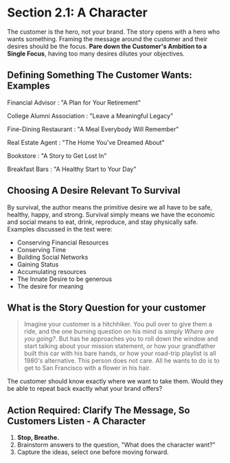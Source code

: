 # Section 2.1: A Character

The customer is the hero, not your brand. The story opens with a hero who wants something.  Framing the message around the customer and their desires should be the focus. **Pare down the Customer's Ambition to a Single Focus**, having too many desires dilutes your objectives.

## Defining Something The Customer Wants: Examples

Financial Advisor
: "A Plan for Your Retirement"

College Alumni Association
: "Leave a Meaningful Legacy"

Fine-Dining Restaurant
: "A Meal Everybody Will Remember"

Real Estate Agent
: "The Home You've Dreamed About"

Bookstore
: "A Story to Get Lost In"

Breakfast Bars
: "A Healthy Start to Your Day"

## Choosing A Desire Relevant To Survival

By survival, the author means the primitive desire we all have to be safe, healthy, happy, and strong.  Survival simply means we have the economic and social means to eat, drink, reproduce, and stay physically safe.  Examples discussed in the text were:

- Conserving Financial Resources
- Conserving Time
- Building Social Networks
- Gaining Status
- Accumulating resources
- The Innate Desire to be generous
- The desire for meaning

## What is the Story Question for your customer

> Imagine your customer is a hitchhiker.  You pull over to give them a ride, and the one burning question on his mind is simply _Where are you going?_.  But has he approaches you to roll down the window and start talking about your mission statement, or how your grandfather built this car with his bare hands, or how your road-trip playlist is all 1980's alternative.  This person does not care.  All he wants to do is to get to San Francisco with a flower in his hair.

The customer should know exactly where we want to take them.  Would they be able to repeat back exactly what your brand offers?

## Action Required: Clarify The Message, So Customers Listen - A Character

1. **Stop, Breathe.**
2. Brainstorm answers to the question, "What does the character want?"
3. Capture the ideas, select one before moving forward.
